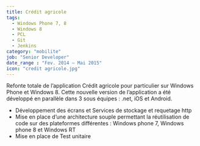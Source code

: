 ```yaml
---
title: Crédit agricole
tags:
  - Windows Phone 7, 8
  - Windows 8
  - PCL
  - Git
  - Jenkins
category: "mobilite"
job: "Senior Developer"
date_range : "Fev. 2014 – Mai 2015"
icon: "credit agricole.jpg"
---
```


Refonte totale de l’application Crédit agricole pour particulier sur Windows Phone et Windows 8.
Cette nouvelle version de l’application a été développé en parallèle dans 3 sous équipes : .net, iOS et Android.

- Développement des écrans et Services de stockage et requetage http
- Mise en place d’une architecture souple permettant la réutilisation de code sur des plateformes différentes : Windows phone 7, Windows phone 8 et Windows RT
- Mise en place de Test unitaire

